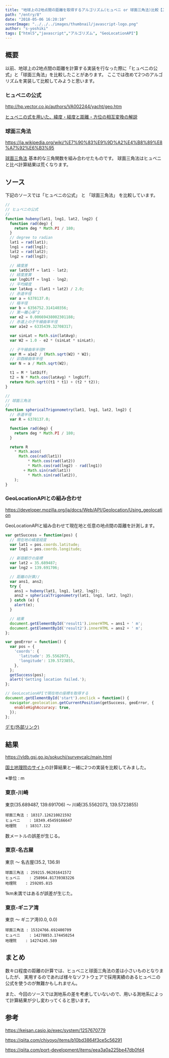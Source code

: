 ```yaml
---
title: "地球上の2地点間の距離を取得するアルゴリズム(ヒュベニ or 球面三角法)比較【JavaScript】"
path: "/entry/8"
date: "2018-05-06 16:20:10"
coverImage: "../../../images/thumbnail/javascript-logo.png"
author: "s-yoshiki"
tags: ["html5","javascript","アルゴリズム", "GeoLocationAPI"]
---
```


## 概要

以前、地球上の2地点間の距離を計算する実装を行なった際に「ヒュベニの公式」と「球面三角法」を比較したことがあります。
ここでは改めて2つのアルゴリズムを実装して比較してみようと思います。

### ヒュベニの公式

http://hp.vector.co.jp/authors/VA002244/yacht/geo.htm

<a href="http://hp.vector.co.jp/authors/VA002244/yacht/geo.htm">ヒュベニの式を用いた、緯度・経度と距離・方位の相互変換の解説</a>

### 球面三角法

https://ja.wikipedia.org/wiki/%E7%90%83%E9%9D%A2%E4%B8%89%E8%A7%92%E6%B3%95

<a href="https://ja.wikipedia.org/wiki/%E7%90%83%E9%9D%A2%E4%B8%89%E8%A7%92%E6%B3%95">球面三角法</a>
基本的な三角関数を組み合わせたものです。
球面三角法はヒュベニと比べ計算結果は荒くなります。

## ソース

下記のソースでは「ヒュベニの公式」 と 「球面三角法」 を比較しています。

```js
//
// ヒュベニの公式
//
function hubeny(lat1, lng1, lat2, lng2) {
  function rad(deg) {
    return deg * Math.PI / 180;
  }
  // degree to radian
  lat1 = rad(lat1);
  lng1 = rad(lng1);
  lat2 = rad(lat2);
  lng2 = rad(lng2);

  // 緯度差
  var latDiff = lat1 - lat2;
  // 経度差算
  var lngDiff = lng1 - lng2;
  // 平均緯度
  var latAvg = (lat1 + lat2) / 2.0;
  // 赤道半径
  var a = 6378137.0;
  // 極半径
  var b = 6356752.314140356;
  // 第一離心率^2
  var e2 = 0.00669438002301188;
  // 赤道上の子午線曲率半径
  var a1e2 = 6335439.32708317;

  var sinLat = Math.sin(latAvg);
  var W2 = 1.0 - e2 * (sinLat * sinLat);

  // 子午線曲率半径M
  var M = a1e2 / (Math.sqrt(W2) * W2);
  // 卯酉線曲率半径
  var N = a / Math.sqrt(W2);

  t1 = M * latDiff;
  t2 = N * Math.cos(latAvg) * lngDiff;
  return Math.sqrt((t1 * t1) + (t2 * t2));
}

//
// 球面三角法
//
function sphericalTrigonometry(lat1, lng1, lat2, lng2) {
  // 赤道半径
  var R = 6378137.0;

  function rad(deg) {
    return deg * Math.PI / 180;
  }

  return R
    * Math.acos(
      Math.cos(rad(lat1))
          * Math.cos(rad(lat2))
          * Math.cos(rad(lng2) - rad(lng1))
        + Math.sin(rad(lat1))
          * Math.sin(rad(lat2)),
    );
}
```

### GeoLocationAPIとの組み合わせ

<a href="https://developer.mozilla.org/ja/docs/Web/API/Geolocation/Using_geolocation">https://developer.mozilla.org/ja/docs/Web/API/Geolocation/Using_geolocation</a>

GeoLocationAPIと組み合わせて現在地と任意の地点間の距離を計測します。

```js
var getSuccess = function(pos) {
  // 現在地の緯度経度
  var lat1 = pos.coords.latitude;
  var lng1 = pos.coords.longitude;

  // 新宿都庁の座標
  var lat2 = 35.689487;
  var lng2 = 139.691706;

  // 距離の計算//
  var ans1, ans2;
  try {
    ans1 = hubeny(lat1, lng1, lat2, lng2);
    ans2 = sphericalTrigonometry(lat1, lng1, lat2, lng2);
  } catch (e) {
    alert(e);
  }

  // 結果
  document.getElementById('result1').innerHTML = ans1 + ' m';
  document.getElementById('result2').innerHTML = ans2 + ' m';
};

var geoError = function() {
  var pos = {
    'coords': {
      'latitude': 35.5562073,
      'longitude': 139.5723855,
    },
  };
  getSuccess(pos);
  alert('Getting location failed.');
};

// GeoLocationAPIで現在地の座標を取得する
document.getElementById('start').onclick = function() {
  navigator.geolocation.getCurrentPosition(getSuccess, geoError, {
    enableHighAccuracy: true,
  });
};
```

<a href="https://jsfiddle.net/s_yoshiki/xL09s2fm/">デモ(外部リンク)</a>

## 結果

https://vldb.gsi.go.jp/sokuchi/surveycalc/main.html

<a href="https://vldb.gsi.go.jp/sokuchi/surveycalc/main.html">国土地理院のサイト</a>の計算結果と一緒に2つの実装を比較してみました。

※単位 : m

### 東京-川崎

東京(35.689487, 139.691706) 〜 川崎(35.5562073, 139.5723855)

```
球面三角法 : 18317.126210821592
ヒュベニ    : 18349.45459166647
地理院    : 18317.122
```

数メートルの誤差が生じる。

### 東京-名古屋

東京 〜 名古屋(35.2, 136.9)

```
球面三角法 : 259215.96201641572
ヒュベニ    : 258964.81739383226
地理院    : 259205.815
```

1km未満ではあるが誤差が生じた。

### 東京-ギニア湾

東京 〜 ギニア湾(0.0, 0.0)

```
球面三角法 : 15324766.692400709
ヒュベニ    : 14278853.174450254
地理院    : 14274245.589
```

## まとめ

数キロ程度の距離の計算では、ヒュベニと球面三角法の差は小さいものとなりましたが、
実用するのであれば様々なソフトウェアで採用実績のあるヒュベニの公式を使うのが無難かもしれません。

また、今回のソースでは測地系の差を考慮していないので、用いる測地系によって計算結果が少し変わってくると思います。

## 参考

<a href="https://keisan.casio.jp/exec/system/1257670779">https://keisan.casio.jp/exec/system/1257670779</a>

<a href="https://qiita.com/chiyoyo/items/b10bd3864f3ce5c56291">https://qiita.com/chiyoyo/items/b10bd3864f3ce5c56291</a>

<a href="https://qiita.com/port-development/items/eea3a0a225be47db0fd4">https://qiita.com/port-development/items/eea3a0a225be47db0fd4</a>
